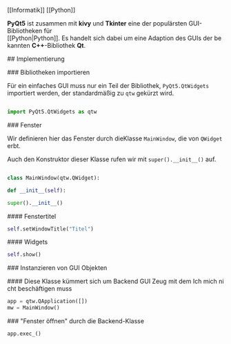 [[Informatik]] [[Python]]

  

**PyQt5** ist zusammen mit **kivy** und **Tkinter** eine der populärsten GUI-Bibliotheken für [[Python|Python]]. Es handelt sich dabei um eine Adaption des GUIs der bekannten **C++**-Bibliothek **Qt**.

## Implementierung

### Bibliotheken importieren

Für ein einfaches GUI muss nur ein Teil der Bibliothek, `PyQt5.QtWidgets` importiert werden, der standardmäßig zu `qtw` gekürzt wird.

```python

import PyQt5.QtWidgets as qtw

```  

### Fenster

Wir definieren hier das Fenster durch dieKlasse `MainWindow`, die von `QWidget` erbt.

Auch den Konstruktor dieser Klasse rufen wir mit `super().__init__()` auf.

```python

class MainWindow(qtw.QWidget):

def __init__(self):

super().__init__()

```

#### Fenstertitel

```python
self.setWindowTitle("Titel")
```

#### Widgets

```python
self.show()
```

### Instanzieren von GUI Objekten

#### Diese Klasse kümmert sich um Backend GUI Zeug mit dem Ich mich nicht beschäftigen muss

```python
app = qtw.QApplication([])  
mw = MainWindow()
```

### "Fenster öffnen" durch die Backend-Klasse

```python
app.exec_()
```